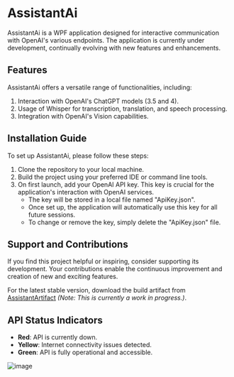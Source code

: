 # AssistantAi

AssistantAi is a WPF application designed for interactive communication with OpenAI's various endpoints. The application is currently under development, continually evolving with new features and enhancements.

## Features

AssistantAi offers a versatile range of functionalities, including:

1. Interaction with OpenAI's ChatGPT models (3.5 and 4).
2. Usage of Whisper for transcription, translation, and speech processing.
3. Integration with OpenAI's Vision capabilities.

## Installation Guide

To set up AssistantAi, please follow these steps:

1. Clone the repository to your local machine.
2. Build the project using your preferred IDE or command line tools.
3. On first launch, add your OpenAI API key. This key is crucial for the application's interaction with OpenAI services.
   - The key will be stored in a local file named "ApiKey.json".
   - Once set up, the application will automatically use this key for all future sessions.
   - To change or remove the key, simply delete the "ApiKey.json" file.

## Support and Contributions

If you find this project helpful or inspiring, consider supporting its development. Your contributions enable the continuous improvement and creation of new and exciting features.

For the latest stable version, download the build artifact from [AssistantArtifact](link_to_build_artifact) *(Note: This is currently a work in progress.)*.

## API Status Indicators

- **Red**: API is currently down.
- **Yellow**: Internet connectivity issues detected.
- **Green**: API is fully operational and accessible.

![image](https://github.com/bsoverns/AssistantAi/assets/12473875/f1f20804-c696-4dbc-8362-bdc0354273cc)

